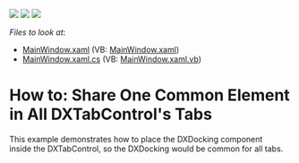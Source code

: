 <!-- default badges list -->
![](https://img.shields.io/endpoint?url=https://codecentral.devexpress.com/api/v1/VersionRange/128642224/15.1.5%2B)
[![](https://img.shields.io/badge/Open_in_DevExpress_Support_Center-FF7200?style=flat-square&logo=DevExpress&logoColor=white)](https://supportcenter.devexpress.com/ticket/details/T270999)
[![](https://img.shields.io/badge/📖_How_to_use_DevExpress_Examples-e9f6fc?style=flat-square)](https://docs.devexpress.com/GeneralInformation/403183)
<!-- default badges end -->
<!-- default file list -->
*Files to look at*:

* [MainWindow.xaml](./CS/DockingInWebBrowserInspiredApps/MainWindow.xaml) (VB: [MainWindow.xaml](./VB/DockingInWebBrowserInspiredApps/MainWindow.xaml))
* [MainWindow.xaml.cs](./CS/DockingInWebBrowserInspiredApps/MainWindow.xaml.cs) (VB: [MainWindow.xaml.vb](./VB/DockingInWebBrowserInspiredApps/MainWindow.xaml.vb))
<!-- default file list end -->
# How to: Share One Common Element in All DXTabControl's Tabs


This example demonstrates how to place the DXDocking component inside the DXTabControl, so the DXDocking would be common for all tabs.

<br/>


